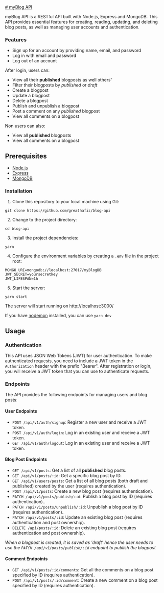 [# myBlog API](https://github.com/greathafiz/blog-api)

myBlog API is a RESTful API built with Node.js, Express and MongoDB. This API provides essential features for creating, reading, updating, and deleting blog posts, as well as managing user accounts and authentication.

### Features
- Sign up for an account by providing name, email, and password
- Log in with email and password
- Log out of an account

After login, users can:
* View all their **published** blogposts as well others'
* Filter their blogposts by *published* or *draft*
* Create a blogpost
* Update a blogpost
* Delete a blogpost
* Publish and unpublish a blogpost
* Post a comment on any *published* blogpost
* View all comments on a blogpost

Non users can also:
* View all **published** blogposts
* View all comments on a blogpost

## Prerequisites
* [Node.js](https://nodejs.org/)
* [Express](https://expressjs.com/)
* [MongoDB](https://www.mongodb.com/)

### Installation
1. Clone this repository to your local machine using Git:
```
git clone https://github.com/greathafiz/blog-api
```

2. Change to the project directory:
```
cd blog-api
```

3. Install the project dependencies:
```
yarn
```

4. Configure the environment variables by creating a `.env` file in the project root:
```
MONGO_URI=mongodb://localhost:27017/myBlogDB
JWT_SECRET=yoursecretkey
JWT_LIFESPAN=1h
```

5. Start the server:
```
yarn start
```
The server will start running on [http://localhost:3000/](http://localhost:3000/)

If you have [nodemon](https://www.npmjs.com/package/nodemon) installed, you can use `yarn dev`

## Usage
### Authentication

This API uses JSON Web Tokens (JWT) for user authentication. To make authenticated requests, you need to include a JWT token in the `Authorization` header with the prefix "Bearer". After registration or login, you will receive a JWT token that you can use to authenticate requests.
### Endpoints

The API provides the following endpoints for managing users and blog posts:

#### User Endpoints

- `POST /api/v1/auth/signup`: Register a new user and receive a JWT token.
- `POST /api/v1/auth/login`: Log in an existing user and receive a JWT token.
- `GET /api/v1/auth/logout`: Log in an existing user and receive a JWT token.

#### Blog Post Endpoints

- `GET /api/v1/posts`: Get a list of all **published** blog posts.
- `GET /api/v1/posts/:id`: Get a specific blog post by ID.
- `GET /api/v1/users/posts`: Get a list of all blog posts (both draft and published) created by the user (requires authentication).
- `POST /api/v1/posts`: Create a new blog post (requires authentication).
- `PATCH /api/v1/posts/publish/:id`: Publish a blog post by ID (requires authentication)..
- `PATCH /api/v1/posts/unpublish/:id`: Unpublish a blog post by ID (requires authentication)..
- `PATCH /api/v1/posts/:id`: Update an existing blog post (requires authentication and post ownership).
- `DELETE /api/posts/:id`: Delete an existing blog post (requires authentication and post ownership).

*When a blogpost is created, it is saved as 'draft' hence the user needs to use the `PATCH /api/v1/posts/publish/:id` endpoint to publish the blogpost*

#### Comment Endpoints

- `GET /api/v1/posts/:id/comments`: Get all the comments on a blog post specified by ID (requires authentication).
- `POST /api/v1/posts/:id/comment`: Create a new comment on a blog post specified by ID (requires authentication).